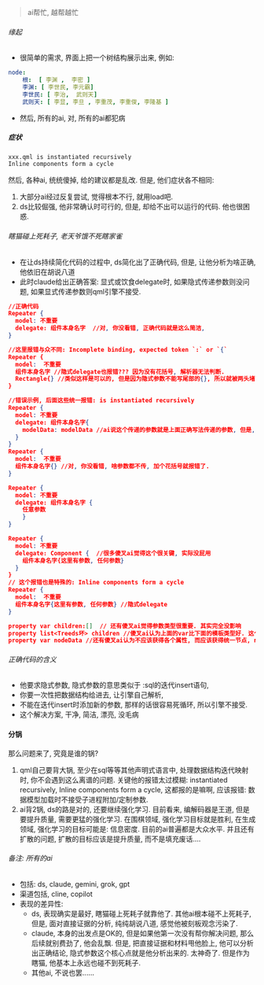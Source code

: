 > ai帮忙, 越帮越忙

###### 缘起

* 很简单的需求, 界面上把一个树结构展示出来, 例如: 

```yaml
node:
    根:  [ 李渊 ,  李密 ]
    李渊: [ 李世民, 李元霸]
    李世民: [ 李治,  武则天]
    武则天: [ 李显, 李旦 , 李重茂, 李重俊, 李隆基 ]
```

* 然后, 所有的ai, 对, 所有的ai都犯病

##### 症状

```sh
xxx.qml is instantiated recursively
Inline components form a cycle
```

然后, 各种ai, 统统傻掉, 给的建议都是乱改. 但是, 他们症状各不相同:

1. 大部分ai经过反复尝试, 觉得根本不行, 就用load吧.
2. ds比较倔强, 他非常确认时可行的, 但是, 却给不出可以运行的代码. 他也很困惑.

###### 瞎猫碰上死耗子, 老天爷饿不死瞎家雀

* 在让ds持续简化代码的过程中, ds简化出了正确代码, 但是, 让他分析为啥正确, 他依旧在胡说八道
* 此时claude给出正确答案: 显式或饮食delegate时, 如果隐式传递参数则没问题, 如果显式传递参数则qml引擎不接受.

```json
//正确代码
Repeater {
  model: 不重要
  delegate: 组件本身名字  //对, 你没看错, 正确代码就是这么简洁, 
}

//这里报错与众不同: Incomplete binding, expected token `:` or `{`
Repeater {
  model:  不重要
  组件本身名字 //隐式delegate也报错??? 因为没有花括号, 解析器无法判断.
  Rectangle{} //类似这样是可以的, 但是因为隐式参数不能写尾部的{}, 所以就被两头堵了.
}

//错误示例, 后面这些统一报错: is instantiated recursively 
Repeater {
  model: 不重要
  delegate: 组件本身名字{
    modelData: modelData //ai说这个传递的参数就是上面正确写法传递的参数, 但是, 这么写就报错了.
  }
}
Repeater {
  model:  不重要
  组件本身名字{} //对, 你没看错, 啥参数都不传, 加个花括号就报错了.
}

Repeater {
  model: 不重要
  delegate: 组件本身名字 { 
  	任意参数
	}
}

Repeater {
  model: 不重要
  delegate: Component {  //很多傻叉ai觉得这个很关键, 实际没屁用
    组件本身名字{这里有参数, 任何参数}
  }
}
// 这个报错也是特殊的: Inline components form a cycle
Repeater {
  model:  不重要
  组件本身名字{这里有参数, 任何参数} //隐式delegate
}

property var children:[]  // 还有傻叉ai觉得参数类型很重要. 其实完全没影响
property list<Treeds坏> children //傻叉ai认为上面的var比下面的模板类型好. 这个也是完全没影响
property var nodeData //还有傻叉ai认为不应该获得各个属性, 而应该获得统一节点, nodeData.children, nodeData.text, 这个也是完全没影响

```



###### 正确代码的含义

* 他要求隐式参数, 隐式参数的意思类似于 :sql的迭代insert语句, 
* 你要一次性把数据结构给进去, 让引擎自己解析, 
* 不能在迭代insert时添加新的参数, 那样的话很容易死循环, 所以引擎不接受.
* 这个解决方案, 干净, 简洁, 漂亮, 没毛病

#### 分锅

那么问题来了, 究竟是谁的锅?

1. qml自己要背大锅, 至少在sql等等其他声明式语言中, 处理数据结构迭代映射时, 你不会遇到这么离谱的问题. 关键他的报错太过模糊: instantiated recursively, Inline components form a cycle, 这都报的是嘛啊, 应该报错: 数据模型加载时不接受子进程附加/定制参数. 
2. ai背2锅, ds的路是对的, 还要继续强化学习. 目前看来, 编解码器是王道, 但是要提升质量, 需要更猛的强化学习. 在围棋领域, 强化学习目标就是胜利, 在生成领域, 强化学习的目标可能是: 信息密度.  目前的ai普遍都是大众水平.  并且还有扩散的问题, 扩散的目标应该是提升质量, 而不是填充废话....





###### 备注: 所有的ai

* 包括: ds, claude, gemini, grok, gpt 
* 渠道包括, cline, copilot
* 表现的差异性: 
  * ds, 表现确实是最好, 瞎猫碰上死耗子就靠他了. 其他ai根本碰不上死耗子, 但是, 面对直接证据的分析, 纯纯胡说八道, 感觉他被刻板观念污染了.
  * claude, 本身的出发点是OK的, 但是如果他第一次没有帮你解决问题, 那么后续就别费劲了, 他会乱飘. 但是, 把直接证据和材料甩他脸上, 他可以分析出正确结论, 隐式参数这个核心点就是他分析出来的. 太神奇了. 但是作为瞎猫, 他基本上永远也碰不到死耗子.
  * 其他ai, 不说也罢......